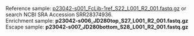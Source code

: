 Reference sample: [p23042-s001_FcLib-1ref_S22_L001_R2_001.fastq.gz](https://www.ncbi.nlm.nih.gov/sra/SRX23979935[accn]) or search NCBI SRA Accession SRR28374936.<br>
Enrichment sample: **p23042-s006_JD280top_S27_L001_R2_001.fastq.gz**<br>
Escape sample: **p23042-s007_JD280bottom_S28_L001_R2_001.fastq.gz**<br>
